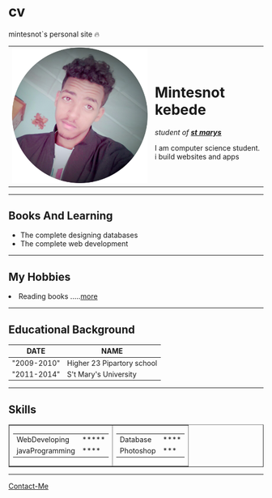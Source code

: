 # cv
 mintesnot`s personal site 🔥
<html lang="en">
<head>
    <meta charset="UTF-8">
    <meta http-equiv="X-UA-Compatible" content="IE=edge">
    <meta name="viewport" content="width=device-width, initial-scale=1.0">
    
</head>
<body>
  <table cellspacing="20">
     <tr>
       <td>
          <img src="prom.png" alt="Mintesnot's profile picture">
       </td>
       <td>
          <h1>Mintesnot kebede</h1>
          <p><em>student of <strong><a href="https://www.smuc.edu.et"> st marys </a></strong></em></p>
          <p>I am computer science student. i build websites and apps</p>
       </td>
      </tr>

  </table>


<hr size="3" noshade>
<h2>Books And Learning</h2>
    
<ul>
  <li>The complete designing databases</li>
  <li>The complete web development</li>
</ul>
<hr>
<h2>My Hobbies</h2>
<li>Reading books .....<a href="Hobbies.html">more</a></li>
<hr>
  <h2>Educational Background</h2>
  <table cellspacing="10">
     <thead>
         <th>DATE</th>
         <th>NAME</th>
     </thead> 
     <tbody><tr>
         <td>"2009-2010"</td> 
         <td>Higher 23 Pipartory school</td>
       </tr>
       <tr>
         <td>"2011-2014"</td>
         <td>S't Mary's University</td>
       </tr>
     </tbody>
  </table><hr>
  <h2>Skills</h2>
  <table border="1" cellspacing="">
    <tr><td> <table><tr>
      <td>WebDeveloping</td>
        <td>*****</td>
      </tr><tr><td>javaProgramming</td>
        <td>****</td>
    </tr>
  </table></td>
  <td><table><tr>
      <td>Database</td>
         <td>****</td>
        </tr><tr><td>Photoshop</td>
         <td>***</td>
    </tr></table></td>
  </tr>
  </table>
                      <hr>
<a href="contact.html">Contact-Me</a>
</body>
</html>
